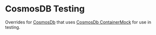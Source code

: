 ﻿# CosmosDB Testing

Overrides for [CosmosDb](../LogOtter.CosmosDb) that uses [CosmosDb ContainerMock](../LogOtter.CosmosDb.ContainerMock)
for use in testing.
